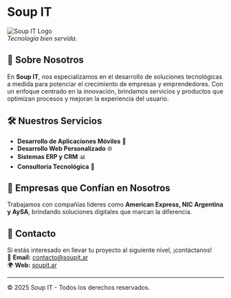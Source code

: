# Soup IT

![Soup IT Logo](https://soupit.ar/logo.png)  
*Tecnología bien servida.*

## 🚀 Sobre Nosotros
En **Soup IT**, nos especializamos en el desarrollo de soluciones tecnológicas a medida para potenciar el crecimiento de empresas y emprendedores. Con un enfoque centrado en la innovación, brindamos servicios y productos que optimizan procesos y mejoran la experiencia del usuario.

## 🛠️ Nuestros Servicios
- **Desarrollo de Aplicaciones Móviles** 📱
- **Desarrollo Web Personalizado** 🌐
- **Sistemas ERP y CRM** 📊
- **Consultoría Tecnológica** 🧠

## 🤝 Empresas que Confían en Nosotros
Trabajamos con compañías líderes como **American Express, NIC Argentina y AySA**, brindando soluciones digitales que marcan la diferencia.

## 📩 Contacto
Si estás interesado en llevar tu proyecto al siguiente nivel, ¡contáctanos!  
📧 **Email:** [contacto@soupit.ar](mailto:contacto@soupit.ar)  
🌍 **Web:** [soupit.ar](https://soupit.ar)

---
© 2025 Soup IT - Todos los derechos reservados.
